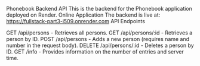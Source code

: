 Phonebook Backend API
This is the backend for the Phonebook application deployed on Render.
Online Application
The backend is live at: https://fullstack-part3-i509.onrender.com
API Endpoints

GET /api/persons - Retrieves all persons.
GET /api/persons/:id - Retrieves a person by ID.
POST /api/persons - Adds a new person (requires name and number in the request body).
DELETE /api/persons/:id - Deletes a person by ID.
GET /info - Provides information on the number of entries and server time.
